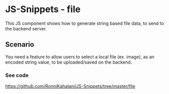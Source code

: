 # JS-Snippets - file
This JS component shows how to generate string based file data, to send to the backend server.

## Scenario
You need a feature to allow users to select a local file (ex. image), as an encoded string value, to be uploaded/saved on the backend.

### See code
https://github.com/RonniKahalani/JS-Snippets/tree/master/file